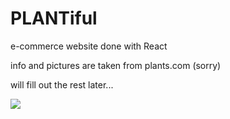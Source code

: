 # PLANTiful
e-commerce website done with React

info and pictures are taken from  plants.com  (sorry)

will fill out the rest later...

![](plantstore.gif)
